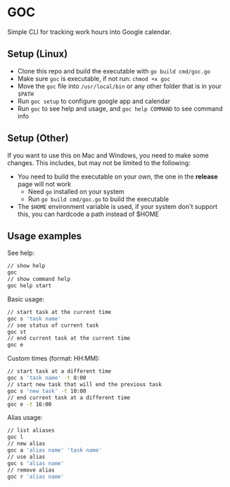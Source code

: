 # GOC

Simple CLI for tracking work hours into Google calendar.

## Setup (Linux)

- Clone this repo and build the executable with `go build cmd/goc.go`
- Make sure `goc` is executable, if not run: `chmod +x goc`
- Move the `goc` file into `/usr/local/bin` or any other folder that is in your `$PATH`
- Run `goc setup` to configure google app and calendar
- Run `goc` to see help and usage, and `goc help COMMAND` to see command info

## Setup (Other)

If you want to use this on Mac and Windows, you need to make some changes.
This includes, but may not be limited to the following:

- You need to build the executable on your own, the one in the **release** page will not work
  - Need `go` installed on your system
  - Run `go build cmd/goc.go` to build the executable
- The `$HOME` environment variable is used, if your system don't support this, you can hardcode a path instead of $HOME

## Usage examples

See help:
```bash
// show help
goc
// show command help
goc help start
```

Basic usage:
```bash
// start task at the current time
goc s 'task name'
// see status of current task
goc st
// end current task at the current time
goc e
```

Custom times (format: HH:MM):
```bash
// start task at a different time
goc s 'task name' -t 8:00
// start new task that will end the previous task
goc s 'new task' -t 10:00
// end current task at a different time
goc e -t 16:00
```

Alias usage:
```bash
// list aliases
goc l
// new alias
goc a 'alias name' 'task name'
// use alias
goc s 'alias name'
// remove alias
goc r 'alias name'
```
